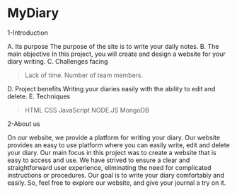 # MyDiary

1-Introduction

A. Its purpose
The purpose of the site is to write your daily notes.
B. The main objective 
In this project, you will create and design a website for your diary writing.
C. Challenges facing 
> Lack of time.
> Number of team members.

D. Project benefits 
Writing your diaries easily with the ability to edit and delete.
E. Techniques  
> HTML
> CSS
> JavaScript 
> NODE.JS
> MongoDB

2-About us

On our website, we provide a platform for writing your diary. Our website provides an easy to use platform where you can easily write, edit and delete your diary.
Our main focus in this project was to create a website that is easy to access and use. We have strived to ensure a clear and straightforward user experience, eliminating the need for complicated instructions or procedures. Our goal is to write your diary comfortably and easily.
So, feel free to explore our website, and give your journal a try on it.
